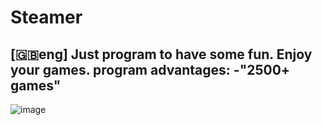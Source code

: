# Steamer
[🇬🇧eng]
Just program to have some fun. Enjoy your games.
program advantages:
-"2500+ games"
-
![image](https://github.com/user-attachments/assets/a5f0b04d-e83a-4b41-8ab8-f00d5d61800c)
